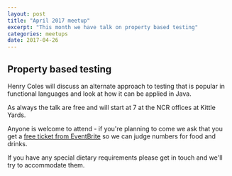 ```yaml
---
layout: post
title: "April 2017 meetup"
excerpt: "This month we have talk on property based testing"
categories: meetups 
date: 2017-04-26
---
```


## Property based testing 

Henry Coles will discuss an alternate approach to testing that is popular in functional languages and look at how it can be applied in Java.

As always the talk are free and will start at 7 at the NCR offices at Kittle Yards.

Anyone is welcome to attend - if you're planning to come we ask that you get a [free ticket from EventBrite](https://www.eventbrite.co.uk/e/edjug-april-meetup-tickets-33846563984) so we can judge numbers for food and drinks.

If you have any special dietary requirements please get in touch and we'll try to accommodate them.
